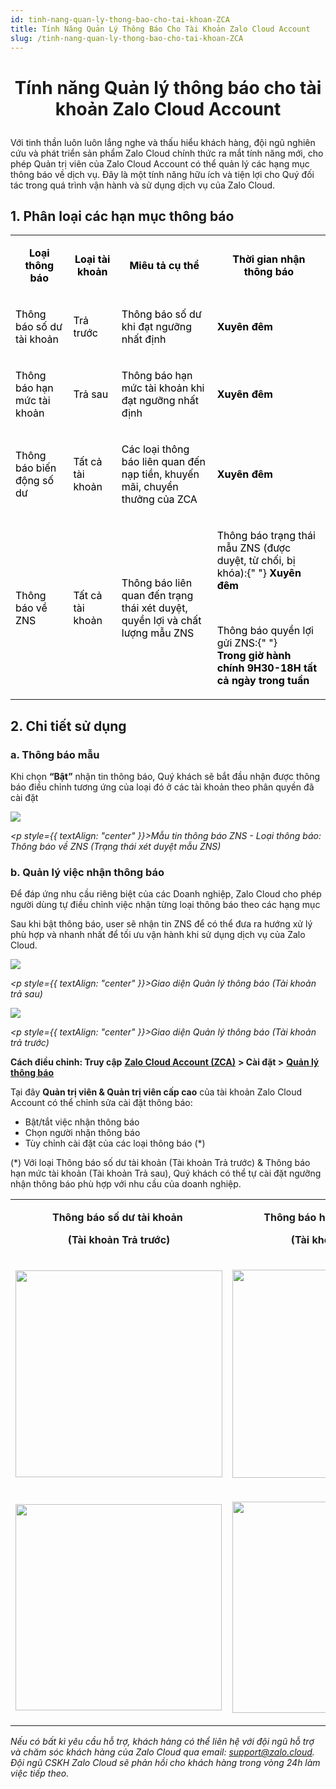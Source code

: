 ```yaml
---
id: tinh-nang-quan-ly-thong-bao-cho-tai-khoan-ZCA
title: Tính Năng Quản Lý Thông Báo Cho Tài Khoản Zalo Cloud Account
slug: /tinh-nang-quan-ly-thong-bao-cho-tai-khoan-ZCA
---
```


# <p style="text-align: center">Tính năng Quản lý thông báo cho tài khoản Zalo Cloud Account</p>

Với tinh thần luôn luôn lắng nghe và thấu hiểu khách hàng, đội ngũ nghiên cứu và phát triển sản phẩm Zalo Cloud chính thức ra mắt tính năng mới, cho phép Quản trị viên của Zalo Cloud Account có thể quản lý các hạng mục thông báo về dịch vụ. Đây là một tính năng hữu ích và tiện lợi cho Quý đối tác trong quá trình vận hành và sử dụng dịch vụ của Zalo Cloud.

## 1. Phân loại các hạn mục thông báo

<table>
  <tbody>
    <tr>
      <td>
        <p style="margin-left:0px;text-align:center;">
          <span style="color:rgb(0,0,0);">
            <strong>Loại thông báo</strong>
          </span>
        </p>
      </td>
      <td>
        <p style="margin-left:0px;text-align:center;">
          <span style="color:rgb(0,0,0);">
            <strong>Loại tài khoản</strong>
          </span>
        </p>
      </td>
      <td>
        <p style="margin-left:0px;text-align:center;">
          <span style="color:rgb(0,0,0);">
            <strong>Miêu tả cụ thể</strong>
          </span>
        </p>
      </td>
      <td>
        <p style="margin-left:0px;text-align:center;">
          <span style="color:rgb(0,0,0);">
            <strong>Thời gian nhận thông báo</strong>
          </span>
        </p>
      </td>
    </tr>
    <tr>
      <td>
        <p style="margin-left:0px;">
          <span style="color:rgb(0,0,0);">Thông báo số dư tài khoản</span>
        </p>
      </td>
      <td>
        <p style="margin-left:0px;">
          <span style="color:rgb(0,0,0);">Trả trước&nbsp;</span>
        </p>
      </td>
      <td>
        <p style="margin-left:0px;">
          <span style="color:rgb(0,0,0);">
            Thông báo số dư khi đạt ngưỡng nhất định&nbsp;
          </span>
        </p>
      </td>
      <td>
        <p style="margin-left:0px;">
          <span style="color:rgb(0,0,0);">
            <strong>Xuyên đêm&nbsp;</strong>
          </span>
        </p>
      </td>
    </tr>
    <tr>
      <td>
        <p style="margin-left:0px;">
          <span style="color:rgb(0,0,0);">
            Thông báo hạn mức tài khoản&nbsp;
          </span>
        </p>
      </td>
      <td>
        <p style="margin-left:0px;">
          <span style="color:rgb(0,0,0);">Trả sau&nbsp;</span>
        </p>
      </td>
      <td>
        <p style="margin-left:0px;">
          <span style="color:rgb(0,0,0);">
            Thông báo hạn mức tài khoản khi đạt ngưỡng nhất định&nbsp;
          </span>
        </p>
      </td>
      <td>
        <p style="margin-left:0px;">
          <span style="color:rgb(0,0,0);">
            <strong>Xuyên đêm&nbsp;</strong>
          </span>
        </p>
      </td>
    </tr>
    <tr>
      <td>
        <p style="margin-left:0px;">
          <span style="color:rgb(0,0,0);">Thông báo biến động số dư&nbsp;</span>
        </p>
      </td>
      <td>
        <p style="margin-left:0px;">
          <span style="color:rgb(0,0,0);">Tất cả tài khoản&nbsp;</span>
        </p>
      </td>
      <td>
        <p style="margin-left:0px;">
          <span style="color:rgb(0,0,0);">
            Các loại thông báo liên quan đến nạp tiền, khuyến mãi, chuyển thưởng
            của ZCA&nbsp;&nbsp;
          </span>
        </p>
      </td>
      <td>
        <p style="margin-left:0px;">
          <span style="color:rgb(0,0,0);">
            <strong>Xuyên đêm&nbsp;</strong>
          </span>
        </p>
      </td>
    </tr>
    <tr>
      <td>
        <p style="margin-left:0px;">
          <span style="color:rgb(0,0,0);">Thông báo về ZNS&nbsp;</span>
        </p>
      </td>
      <td>
        <p style="margin-left:0px;">
          <span style="color:rgb(0,0,0);">Tất cả tài khoản&nbsp;</span>
        </p>
      </td>
      <td>
        <p style="margin-left:0px;">
          <span style="color:rgb(0,0,0);">
            Thông báo liên quan đến trạng thái xét duyệt, quyền lợi và chất
            lượng mẫu ZNS&nbsp;
          </span>
        </p>
      </td>
      <td>
        <p style="margin-left:0px;">
          <span style="color:rgb(0,0,0);">
            Thông báo trạng thái mẫu ZNS (được duyệt, từ chối, bị khóa):{" "}
            <strong>Xuyên đêm</strong>
          </span>
        </p>
        <p style="margin-left:0px;">
          <span style="color:rgb(0,0,0);">&nbsp;</span>
        </p>
        <p style="margin-left:0px;">
          <span style="color:rgb(0,0,0);">
            Thông báo quyền lợi gửi ZNS:{" "}
            <strong>
              Trong&nbsp;giờ hành chính 9H30-18H tất cả ngày trong tuần
            </strong>
            &nbsp;
          </span>
        </p>
      </td>
    </tr>
  </tbody>
</table>

## 2. Chi tiết sử dụng

### a. Thông báo mẫu 

Khi chọn **“Bật”** nhận tin thông báo, Quý khách sẽ bắt đầu nhận được thông báo điều chỉnh tương ứng của loại đó ở các tài khoản theo phân quyền đã cài đặt

<p style={{ textAlign: "center" }}>
  <img src="https://stc-oa.zdn.vn/uploads/9fceb5dd051fe39799ec67a86ce9e010.png" />
</p>

_<p style={{ textAlign: "center" }}>Mẫu tin thông báo ZNS - Loại thông báo: Thông báo về ZNS (Trạng thái xét duyệt mẫu ZNS)</p>_

### b. Quản lý việc nhận thông báo 

Để đáp ứng nhu cầu riêng biệt của các Doanh nghiệp, Zalo Cloud cho phép người dùng tự điều chỉnh việc nhận từng loại thông báo theo các hạng mục

Sau khi bật thông báo, user sẽ nhận tin ZNS để có thể đưa ra hướng xử lý phù hợp và nhanh nhất để tối ưu vận hành khi sử dụng dịch vụ của Zalo Cloud.

<p style={{ textAlign: "center" }}>
  <img src="https://stc-oa.zdn.vn/uploads/b0fe8f329326382b129c970ddb1d3713.png" />
</p>

_<p style={{ textAlign: "center" }}>Giao diện Quản lý thông báo (Tài khoản trả sau)</p>_

<p style={{ textAlign: "center" }}>
  <img src="https://stc-oa.zdn.vn/uploads/aba4c4b328c3388768c21f3186bbdffb.png" />
</p>

_<p style={{ textAlign: "center" }}>Giao diện Quản lý thông báo (Tài khoản trả trước) </p>_

**Cách điều chỉnh: Truy cập** [**Zalo Cloud Account (ZCA)**](https://account.zalo.cloud/) **> Cài đặt >** [**Quản lý thông báo**](https://account.zalo.cloud/setting/notification)

Tại đây **Quản trị viên & Quản trị viên cấp cao** của tài khoản Zalo Cloud Account có thể chỉnh sửa cài đặt thông báo:

- Bật/tắt việc nhận thông báo
- Chọn người nhận thông báo
- Tùy chỉnh cài đặt của các loại thông báo (\*)

(\*) Với loại Thông báo số dư tài khoản (Tài khoản Trả trước) & Thông báo hạn mức tài khoản (Tài khoản Trả sau), Quý khách có thể tự cài đặt ngưỡng nhận thông báo phù hợp với nhu cầu của doanh nghiệp.

<table>
  <tbody>
    <tr>
      <td>
        <p style="margin-left:0px;text-align:center;">
          <strong>Thông báo số dư tài khoản&nbsp;</strong>
        </p>
        <p style="margin-left:0px;text-align:center;">
          <strong>(Tài khoản Trả trước)</strong>
        </p>
      </td>
      <td>
        <p style="margin-left:0px;text-align:center;">
          <strong>Thông báo hạn mức tài khoản&nbsp;</strong>
        </p>
        <p style="margin-left:0px;text-align:center;">
          <strong>(Tài khoản Trả sau)</strong>
        </p>
      </td>
    </tr>
    <tr>
      <td>
        <p style="margin-left:0px;">
          <img
            class="image_resized"
            style="width:331px;"
            src="https://stc-oa.zdn.vn/uploads/6cda5bac7f16b51273bc6281db943a0f.png"
          />
        </p>
      </td>
      <td>
        <p style="margin-left:0px;">
          <img
            class="image_resized"
            style="width:333px;"
            src="https://stc-oa.zdn.vn/uploads/cffe4bd6c72753fc9fe05720b705e0f8.png"
          />
        </p>
      </td>
    </tr>
    <tr>
      <td>
        <p style="margin-left:0px;">
          <img
            class="image_resized"
            style="width:330px;"
            src="https://stc-oa.zdn.vn/uploads/52a9535f5b5e70f611b4565dedab0f9b.png"
          />
        </p>
      </td>
      <td>
        <p style="margin-left:0px;">
          <img
            class="image_resized"
            style="width:338px;"
            src="https://stc-oa.zdn.vn/uploads/32e9c359ca499507e6365d5e7650edf4.png"
          />
        </p>
      </td>
    </tr>
  </tbody>
</table>

_Nếu có bất kì yêu cầu hỗ trợ, khách hàng có thể liên hệ với đội ngũ hỗ trợ và chăm sóc khách hàng của Zalo Cloud qua email:_ [_support@zalo.cloud_](mailto:support@zalo.cloud)_. Đội ngũ CSKH Zalo Cloud sẽ phản hồi cho khách hàng trong vòng 24h làm việc tiếp theo._
